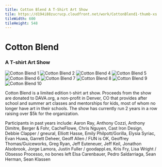 ```yaml
---
title: Cotton Blend A T-Shirt Art Show
tile: https://d194i88zucrucp.cloudfront.net/work/CottonBlend1-thumb-xs.jpg
tileWidth: 600
tileHeight: 548
---
```


# Cotton Blend

### A T-shirt Art Show

![Cotton Blend 1](https://d194i88zucrucp.cloudfront.net/work/CottonBlend1-lg.jpg)
![Cotton Blend 2](https://d194i88zucrucp.cloudfront.net/work/CottonBlend2-lg.jpg)
![Cotton Blend 4](https://d194i88zucrucp.cloudfront.net/work/CottonBlend4-lg.jpg)
![Cotton Blend 5](https://d194i88zucrucp.cloudfront.net/work/CottonBlend5-lg.jpg)
![Cotton Blend 6](https://d194i88zucrucp.cloudfront.net/work/CottonBlend6-lg.jpg)
![Cotton Blend 7](https://d194i88zucrucp.cloudfront.net/work/CottonBlend7-lg.jpg)
![Cotton Blend 8](https://d194i88zucrucp.cloudfront.net/work/CottonBlend8-lg.jpg)
![Cotton Blend 9](https://d194i88zucrucp.cloudfront.net/work/CottonBlend9-lg.jpg)
![Cotton Blend 10](https://d194i88zucrucp.cloudfront.net/work/CottonBlend10-lg.jpg)

Cotton Blend is a limited edition t-shirt art show. Proceeds from the show are donated to DAVA.org, a non-profit in Denver, CO that provides after school and summer art classes and mentorships for kids, most of whom no longer have art in their schools. The show has currently run 2 years in a row raising over \$5k for the organization.

Participants in past years include: Aaron Ray, Anthony Cozzi, Anthony Dimitre, Berger & Fohr, CacheFlowe, Chris Nguyen, Cast Iron Design, Debbie Clapper / gneural, Elliott Hasse, Emily Philpott/Gorilla, Elysia Syriac, Evan Huwa, Garrett Deheer, Geoff Allen / FUN is OK, Geoffrey Thomas/Guiceworks, Greg Ryan, Jeff Euteneuer, Jeff Keil, Jonathon Alsobrook, Jorge Lamora, Justin Fuller / goodappl.es, Kris Fry, Lisa Wright / Obsesso Processo, no bones left Elsa Carenbauer, Pedro Saldarriaga, Sean Herman, Sean Klassen
